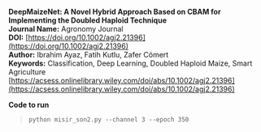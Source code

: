 **DeepMaizeNet: A Novel Hybrid Approach Based on CBAM for Implementing the Doubled Haploid Technique** <br>
**Journal Name:** Agronomy Journal <br>
**DOI:** [https://doi.org/10.1002/agj2.21396](https://doi.org/10.1002/agj2.21396)<br>
**Author:** Ibrahim Ayaz, Fatih Kutlu, Zafer Cömert <br>
**Keywords:** Classification, Deep Learning, Doubled Haploid Maize, Smart Agriculture
[https://acsess.onlinelibrary.wiley.com/doi/abs/10.1002/agj2.21396](https://acsess.onlinelibrary.wiley.com/doi/abs/10.1002/agj2.21396)

**Code to run** <br>
> `python misir_son2.py --channel 3 --epoch 350`